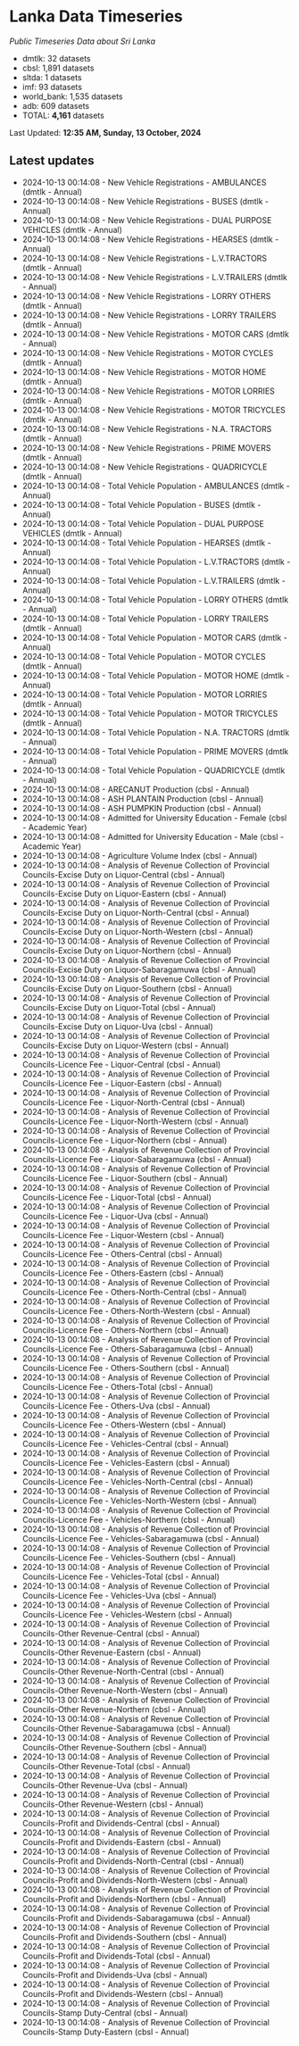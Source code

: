 # Lanka Data Timeseries
*Public Timeseries Data about Sri Lanka*

* dmtlk: 32 datasets
* cbsl: 1,891 datasets
* sltda: 1 datasets
* imf: 93 datasets
* world_bank: 1,535 datasets
* adb: 609 datasets
* TOTAL: **4,161** datasets

Last Updated: **12:35 AM, Sunday, 13 October, 2024**

## Latest updates

* 2024-10-13 00:14:08 - New Vehicle Registrations - AMBULANCES (dmtlk - Annual)
* 2024-10-13 00:14:08 - New Vehicle Registrations - BUSES (dmtlk - Annual)
* 2024-10-13 00:14:08 - New Vehicle Registrations - DUAL PURPOSE VEHICLES (dmtlk - Annual)
* 2024-10-13 00:14:08 - New Vehicle Registrations - HEARSES (dmtlk - Annual)
* 2024-10-13 00:14:08 - New Vehicle Registrations - L.V.TRACTORS (dmtlk - Annual)
* 2024-10-13 00:14:08 - New Vehicle Registrations - L.V.TRAILERS (dmtlk - Annual)
* 2024-10-13 00:14:08 - New Vehicle Registrations - LORRY OTHERS (dmtlk - Annual)
* 2024-10-13 00:14:08 - New Vehicle Registrations - LORRY TRAILERS (dmtlk - Annual)
* 2024-10-13 00:14:08 - New Vehicle Registrations - MOTOR CARS (dmtlk - Annual)
* 2024-10-13 00:14:08 - New Vehicle Registrations - MOTOR CYCLES (dmtlk - Annual)
* 2024-10-13 00:14:08 - New Vehicle Registrations - MOTOR HOME (dmtlk - Annual)
* 2024-10-13 00:14:08 - New Vehicle Registrations - MOTOR LORRIES (dmtlk - Annual)
* 2024-10-13 00:14:08 - New Vehicle Registrations - MOTOR TRICYCLES (dmtlk - Annual)
* 2024-10-13 00:14:08 - New Vehicle Registrations - N.A. TRACTORS (dmtlk - Annual)
* 2024-10-13 00:14:08 - New Vehicle Registrations - PRIME MOVERS (dmtlk - Annual)
* 2024-10-13 00:14:08 - New Vehicle Registrations - QUADRICYCLE (dmtlk - Annual)
* 2024-10-13 00:14:08 - Total Vehicle Population - AMBULANCES (dmtlk - Annual)
* 2024-10-13 00:14:08 - Total Vehicle Population - BUSES (dmtlk - Annual)
* 2024-10-13 00:14:08 - Total Vehicle Population - DUAL PURPOSE VEHICLES (dmtlk - Annual)
* 2024-10-13 00:14:08 - Total Vehicle Population - HEARSES (dmtlk - Annual)
* 2024-10-13 00:14:08 - Total Vehicle Population - L.V.TRACTORS (dmtlk - Annual)
* 2024-10-13 00:14:08 - Total Vehicle Population - L.V.TRAILERS (dmtlk - Annual)
* 2024-10-13 00:14:08 - Total Vehicle Population - LORRY OTHERS (dmtlk - Annual)
* 2024-10-13 00:14:08 - Total Vehicle Population - LORRY TRAILERS (dmtlk - Annual)
* 2024-10-13 00:14:08 - Total Vehicle Population - MOTOR CARS (dmtlk - Annual)
* 2024-10-13 00:14:08 - Total Vehicle Population - MOTOR CYCLES (dmtlk - Annual)
* 2024-10-13 00:14:08 - Total Vehicle Population - MOTOR HOME (dmtlk - Annual)
* 2024-10-13 00:14:08 - Total Vehicle Population - MOTOR LORRIES (dmtlk - Annual)
* 2024-10-13 00:14:08 - Total Vehicle Population - MOTOR TRICYCLES (dmtlk - Annual)
* 2024-10-13 00:14:08 - Total Vehicle Population - N.A. TRACTORS (dmtlk - Annual)
* 2024-10-13 00:14:08 - Total Vehicle Population - PRIME MOVERS (dmtlk - Annual)
* 2024-10-13 00:14:08 - Total Vehicle Population - QUADRICYCLE (dmtlk - Annual)
* 2024-10-13 00:14:08 - ARECANUT Production (cbsl - Annual)
* 2024-10-13 00:14:08 - ASH PLANTAIN Production (cbsl - Annual)
* 2024-10-13 00:14:08 - ASH PUMPKIN Production (cbsl - Annual)
* 2024-10-13 00:14:08 - Admitted for University Education - Female (cbsl - Academic Year)
* 2024-10-13 00:14:08 - Admitted for University Education - Male (cbsl - Academic Year)
* 2024-10-13 00:14:08 - Agriculture Volume Index (cbsl - Annual)
* 2024-10-13 00:14:08 - Analysis of Revenue Collection of Provincial Councils-Excise Duty on Liquor-Central (cbsl - Annual)
* 2024-10-13 00:14:08 - Analysis of Revenue Collection of Provincial Councils-Excise Duty on Liquor-Eastern (cbsl - Annual)
* 2024-10-13 00:14:08 - Analysis of Revenue Collection of Provincial Councils-Excise Duty on Liquor-North-Central (cbsl - Annual)
* 2024-10-13 00:14:08 - Analysis of Revenue Collection of Provincial Councils-Excise Duty on Liquor-North-Western (cbsl - Annual)
* 2024-10-13 00:14:08 - Analysis of Revenue Collection of Provincial Councils-Excise Duty on Liquor-Northern (cbsl - Annual)
* 2024-10-13 00:14:08 - Analysis of Revenue Collection of Provincial Councils-Excise Duty on Liquor-Sabaragamuwa (cbsl - Annual)
* 2024-10-13 00:14:08 - Analysis of Revenue Collection of Provincial Councils-Excise Duty on Liquor-Southern (cbsl - Annual)
* 2024-10-13 00:14:08 - Analysis of Revenue Collection of Provincial Councils-Excise Duty on Liquor-Total (cbsl - Annual)
* 2024-10-13 00:14:08 - Analysis of Revenue Collection of Provincial Councils-Excise Duty on Liquor-Uva (cbsl - Annual)
* 2024-10-13 00:14:08 - Analysis of Revenue Collection of Provincial Councils-Excise Duty on Liquor-Western (cbsl - Annual)
* 2024-10-13 00:14:08 - Analysis of Revenue Collection of Provincial Councils-Licence Fee - Liquor-Central (cbsl - Annual)
* 2024-10-13 00:14:08 - Analysis of Revenue Collection of Provincial Councils-Licence Fee - Liquor-Eastern (cbsl - Annual)
* 2024-10-13 00:14:08 - Analysis of Revenue Collection of Provincial Councils-Licence Fee - Liquor-North-Central (cbsl - Annual)
* 2024-10-13 00:14:08 - Analysis of Revenue Collection of Provincial Councils-Licence Fee - Liquor-North-Western (cbsl - Annual)
* 2024-10-13 00:14:08 - Analysis of Revenue Collection of Provincial Councils-Licence Fee - Liquor-Northern (cbsl - Annual)
* 2024-10-13 00:14:08 - Analysis of Revenue Collection of Provincial Councils-Licence Fee - Liquor-Sabaragamuwa (cbsl - Annual)
* 2024-10-13 00:14:08 - Analysis of Revenue Collection of Provincial Councils-Licence Fee - Liquor-Southern (cbsl - Annual)
* 2024-10-13 00:14:08 - Analysis of Revenue Collection of Provincial Councils-Licence Fee - Liquor-Total (cbsl - Annual)
* 2024-10-13 00:14:08 - Analysis of Revenue Collection of Provincial Councils-Licence Fee - Liquor-Uva (cbsl - Annual)
* 2024-10-13 00:14:08 - Analysis of Revenue Collection of Provincial Councils-Licence Fee - Liquor-Western (cbsl - Annual)
* 2024-10-13 00:14:08 - Analysis of Revenue Collection of Provincial Councils-Licence Fee - Others-Central (cbsl - Annual)
* 2024-10-13 00:14:08 - Analysis of Revenue Collection of Provincial Councils-Licence Fee - Others-Eastern (cbsl - Annual)
* 2024-10-13 00:14:08 - Analysis of Revenue Collection of Provincial Councils-Licence Fee - Others-North-Central (cbsl - Annual)
* 2024-10-13 00:14:08 - Analysis of Revenue Collection of Provincial Councils-Licence Fee - Others-North-Western (cbsl - Annual)
* 2024-10-13 00:14:08 - Analysis of Revenue Collection of Provincial Councils-Licence Fee - Others-Northern (cbsl - Annual)
* 2024-10-13 00:14:08 - Analysis of Revenue Collection of Provincial Councils-Licence Fee - Others-Sabaragamuwa (cbsl - Annual)
* 2024-10-13 00:14:08 - Analysis of Revenue Collection of Provincial Councils-Licence Fee - Others-Southern (cbsl - Annual)
* 2024-10-13 00:14:08 - Analysis of Revenue Collection of Provincial Councils-Licence Fee - Others-Total (cbsl - Annual)
* 2024-10-13 00:14:08 - Analysis of Revenue Collection of Provincial Councils-Licence Fee - Others-Uva (cbsl - Annual)
* 2024-10-13 00:14:08 - Analysis of Revenue Collection of Provincial Councils-Licence Fee - Others-Western (cbsl - Annual)
* 2024-10-13 00:14:08 - Analysis of Revenue Collection of Provincial Councils-Licence Fee - Vehicles-Central (cbsl - Annual)
* 2024-10-13 00:14:08 - Analysis of Revenue Collection of Provincial Councils-Licence Fee - Vehicles-Eastern (cbsl - Annual)
* 2024-10-13 00:14:08 - Analysis of Revenue Collection of Provincial Councils-Licence Fee - Vehicles-North-Central (cbsl - Annual)
* 2024-10-13 00:14:08 - Analysis of Revenue Collection of Provincial Councils-Licence Fee - Vehicles-North-Western (cbsl - Annual)
* 2024-10-13 00:14:08 - Analysis of Revenue Collection of Provincial Councils-Licence Fee - Vehicles-Northern (cbsl - Annual)
* 2024-10-13 00:14:08 - Analysis of Revenue Collection of Provincial Councils-Licence Fee - Vehicles-Sabaragamuwa (cbsl - Annual)
* 2024-10-13 00:14:08 - Analysis of Revenue Collection of Provincial Councils-Licence Fee - Vehicles-Southern (cbsl - Annual)
* 2024-10-13 00:14:08 - Analysis of Revenue Collection of Provincial Councils-Licence Fee - Vehicles-Total (cbsl - Annual)
* 2024-10-13 00:14:08 - Analysis of Revenue Collection of Provincial Councils-Licence Fee - Vehicles-Uva (cbsl - Annual)
* 2024-10-13 00:14:08 - Analysis of Revenue Collection of Provincial Councils-Licence Fee - Vehicles-Western (cbsl - Annual)
* 2024-10-13 00:14:08 - Analysis of Revenue Collection of Provincial Councils-Other Revenue-Central (cbsl - Annual)
* 2024-10-13 00:14:08 - Analysis of Revenue Collection of Provincial Councils-Other Revenue-Eastern (cbsl - Annual)
* 2024-10-13 00:14:08 - Analysis of Revenue Collection of Provincial Councils-Other Revenue-North-Central (cbsl - Annual)
* 2024-10-13 00:14:08 - Analysis of Revenue Collection of Provincial Councils-Other Revenue-North-Western (cbsl - Annual)
* 2024-10-13 00:14:08 - Analysis of Revenue Collection of Provincial Councils-Other Revenue-Northern (cbsl - Annual)
* 2024-10-13 00:14:08 - Analysis of Revenue Collection of Provincial Councils-Other Revenue-Sabaragamuwa (cbsl - Annual)
* 2024-10-13 00:14:08 - Analysis of Revenue Collection of Provincial Councils-Other Revenue-Southern (cbsl - Annual)
* 2024-10-13 00:14:08 - Analysis of Revenue Collection of Provincial Councils-Other Revenue-Total (cbsl - Annual)
* 2024-10-13 00:14:08 - Analysis of Revenue Collection of Provincial Councils-Other Revenue-Uva (cbsl - Annual)
* 2024-10-13 00:14:08 - Analysis of Revenue Collection of Provincial Councils-Other Revenue-Western (cbsl - Annual)
* 2024-10-13 00:14:08 - Analysis of Revenue Collection of Provincial Councils-Profit and Dividends-Central (cbsl - Annual)
* 2024-10-13 00:14:08 - Analysis of Revenue Collection of Provincial Councils-Profit and Dividends-Eastern (cbsl - Annual)
* 2024-10-13 00:14:08 - Analysis of Revenue Collection of Provincial Councils-Profit and Dividends-North-Central (cbsl - Annual)
* 2024-10-13 00:14:08 - Analysis of Revenue Collection of Provincial Councils-Profit and Dividends-North-Western (cbsl - Annual)
* 2024-10-13 00:14:08 - Analysis of Revenue Collection of Provincial Councils-Profit and Dividends-Northern (cbsl - Annual)
* 2024-10-13 00:14:08 - Analysis of Revenue Collection of Provincial Councils-Profit and Dividends-Sabaragamuwa (cbsl - Annual)
* 2024-10-13 00:14:08 - Analysis of Revenue Collection of Provincial Councils-Profit and Dividends-Southern (cbsl - Annual)
* 2024-10-13 00:14:08 - Analysis of Revenue Collection of Provincial Councils-Profit and Dividends-Total (cbsl - Annual)
* 2024-10-13 00:14:08 - Analysis of Revenue Collection of Provincial Councils-Profit and Dividends-Uva (cbsl - Annual)
* 2024-10-13 00:14:08 - Analysis of Revenue Collection of Provincial Councils-Profit and Dividends-Western (cbsl - Annual)
* 2024-10-13 00:14:08 - Analysis of Revenue Collection of Provincial Councils-Stamp Duty-Central (cbsl - Annual)
* 2024-10-13 00:14:08 - Analysis of Revenue Collection of Provincial Councils-Stamp Duty-Eastern (cbsl - Annual)